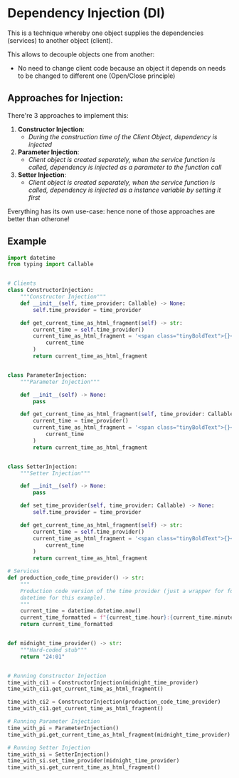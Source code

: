 # Dependency Injection (DI)

This is a technique whereby one object supplies the dependencies (services) to another object (client).

This allows to decouple objects one from another:

- No need to change client code because an object it depends on needs to be changed to different one (Open/Close principle)


## Approaches for Injection:

There're 3 approaches to implement this:

1. **Constructor Injection**: 
    - *During the construction time of the Client Object, dependency is injected*
2. **Parameter Injection**:
    - *Client object is created seperately, when the service function is called, dependency is injected as a parameter to the function call*
3. **Setter Injection**:
    - *Client object is created seperately, when the service function is called, dependency is injected as a instance variable by setting it first*

Everything has its own use-case: hence none of those approaches are better than otherone!

## Example

```python
import datetime
from typing import Callable


# Clients
class ConstructorInjection:
    """Constructor Injection"""
    def __init__(self, time_provider: Callable) -> None:
        self.time_provider = time_provider

    def get_current_time_as_html_fragment(self) -> str:
        current_time = self.time_provider()
        current_time_as_html_fragment = '<span class="tinyBoldText">{}</span>'.format(
            current_time
        )
        return current_time_as_html_fragment


class ParameterInjection:
    """Parameter Injection"""

    def __init__(self) -> None:
        pass

    def get_current_time_as_html_fragment(self, time_provider: Callable) -> str:
        current_time = time_provider()
        current_time_as_html_fragment = '<span class="tinyBoldText">{}</span>'.format(
            current_time
        )
        return current_time_as_html_fragment


class SetterInjection:
    """Setter Injection"""

    def __init__(self) -> None:
        pass

    def set_time_provider(self, time_provider: Callable) -> None:
        self.time_provider = time_provider

    def get_current_time_as_html_fragment(self) -> str:
        current_time = self.time_provider()
        current_time_as_html_fragment = '<span class="tinyBoldText">{}</span>'.format(
            current_time
        )
        return current_time_as_html_fragment

# Services
def production_code_time_provider() -> str:
    """
    Production code version of the time provider (just a wrapper for formatting
    datetime for this example).
    """
    current_time = datetime.datetime.now()
    current_time_formatted = f"{current_time.hour}:{current_time.minute}"
    return current_time_formatted


def midnight_time_provider() -> str:
    """Hard-coded stub"""
    return "24:01"


# Running Constructor Injection
time_with_ci1 = ConstructorInjection(midnight_time_provider)
time_with_ci1.get_current_time_as_html_fragment()

time_with_ci2 = ConstructorInjection(production_code_time_provider)
time_with_ci1.get_current_time_as_html_fragment()

# Running Parameter Injection
time_with_pi = ParameterInjection()
time_with_pi.get_current_time_as_html_fragment(midnight_time_provider)

# Running Setter Injection
time_with_si = SetterInjection()
time_with_si.set_time_provider(midnight_time_provider)
time_with_si.get_current_time_as_html_fragment()
```